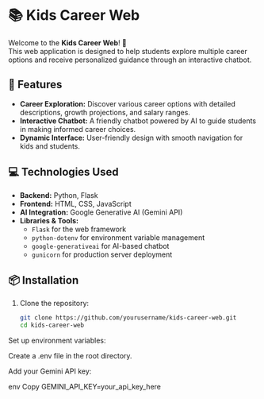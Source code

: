 # 📚 Kids Career Web

Welcome to the **Kids Career Web**! 🌟  
This web application is designed to help students explore multiple career options and receive personalized guidance through an interactive chatbot.  

## 🚀 Features
- **Career Exploration:** Discover various career options with detailed descriptions, growth projections, and salary ranges.  
- **Interactive Chatbot:** A friendly chatbot powered by AI to guide students in making informed career choices.  
- **Dynamic Interface:** User-friendly design with smooth navigation for kids and students.  

## 💻 Technologies Used
- **Backend:** Python, Flask  
- **Frontend:** HTML, CSS, JavaScript  
- **AI Integration:** Google Generative AI (Gemini API)  
- **Libraries & Tools:**  
  - `Flask` for the web framework  
  - `python-dotenv` for environment variable management  
  - `google-generativeai` for AI-based chatbot  
  - `gunicorn` for production server deployment  

## 📦 Installation

1. Clone the repository:
   ```bash
   git clone https://github.com/yourusername/kids-career-web.git
   cd kids-career-web
Set up environment variables:

Create a .env file in the root directory.

Add your Gemini API key:

env
Copy
GEMINI_API_KEY=your_api_key_here
